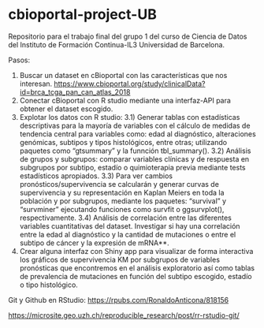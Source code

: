 # cbioportal-project-UB
Repositorio para el trabajo final del grupo 1 del curso de Ciencia de Datos del Instituto de Formación Continua-IL3 Universidad de Barcelona.

Pasos:
1) Buscar un dataset en cBioportal con las características que nos interesan. https://www.cbioportal.org/study/clinicalData?id=brca_tcga_pan_can_atlas_2018
2) Conectar cBioportal con R studio mediante una interfaz-API para obtener el dataset escogido.
3) Explotar los datos con R studio:
   3.1) Generar tablas con estadísticas descriptivas para la mayoría de variables con el cálculo de medidas de tendencia central para variables como: edad al diagnóstico, alteraciones genómicas, subtipos y tipos histológicos, entre otras; utilizando paquetes como “gtsummary” y la funnción tbl_summary().
   3.2) Análisis de grupos y subgrupos: comparar variables clínicas y de respuesta en subgrupos por subtipo, estadío o quimioterapia previa mediante tests estadísticos apropiados.
   3.3) Para ver cambios pronósticos/supervivencia se calcularán y generar curvas de supervivencia y su representación en Kaplan Meiers en toda la población y por subgrupos, mediante los paquetes: “survival” y “survminer” ejecutando funciones como survfit o ggsurvplot(), respectivamente.
   3.4) Análisis de correlación entre las diferentes variables cuantitativas del dataset. Investigar si hay una correlación entre la edad al diagnóstico y la cantidad de mutaciones o entre el subtipo de cáncer y la expresión de mRNA**.
5) Crear alguna interfaz con Shiny app para visualizar de forma interactiva los gráficos de supervivencia KM por subgrupos de variables pronósticas que encontremos en el análisis exploratorio así como tablas de prevalencia de mutaciones en función del subtipo escogido, estadío o tipo histológico.

Git y Github en RStudio: https://rpubs.com/RonaldoAnticona/818156

https://microsite.geo.uzh.ch/reproducible_research/post/rr-rstudio-git/

